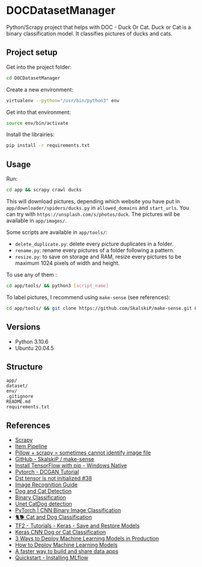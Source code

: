 # DOCDatasetManager

Python/Scrapy project that helps with DOC - Duck Or Cat. Duck or Cat is a binary classification model. It classifies pictures of ducks and cats. 

## Project setup

Get into the project folder:
```bash
cd DOCDatasetManager
```

Create a new environment:

```bash
virtualenv --python="/usr/bin/python3" env
```

Get into that environment:

```bash
source env/bin/activate 
```

Install the librairies:
```bash
pip install -r requirements.txt
```

## Usage

Run:

```bash
cd app && scrapy crawl ducks
```

This will download pictures, depending which website you have put in `app/downloader/spiders/ducks.py` in `allowed_domains` and `start_urls`. You can try with `https://unsplash.com/s/photos/duck`. The pictures will be available in `app/images/`.

Some scripts are available in `app/tools/`:

* ``delete_duplicate.py``: delete every picture duplicates in a folder.
* ``rename.py``: rename every pictures of a folder following a pattern.
* ``resize.py``: to save on storage and RAM, resize every pictures to be maximum 1024 pixels of width and height.

To use any of them :

```bash
cd app/tools/ && python3 [script_name]
```

To label pictures, I recommend using `make-sense` (see references):

```bash
cd app/tools/ && git clone https://github.com/SkalskiP/make-sense.git && cd make-sense && npm install && npm start
```

## Versions

* Python 3.10.6
* Ubuntu 20.04.5

## Structure

```
app/
dataset/
env/
.gitignore
README.md
requirements.txt
```

## References

* [Scrapy](https://scrapy.org/)
* [Item Pipeline](https://docs.scrapy.org/en/latest/topics/item-pipeline.html)
* [Pillow + scrapy = sometimes cannot identify image file](https://stackoverflow.com/questions/30114305/pillow-scrapy-sometimes-cannot-identify-image-file)
* [GitHub - SkalskiP / make-sense](https://github.com/SkalskiP/make-sense)
* [Install TensorFlow with pip - Windows Native](https://www.tensorflow.org/install/pip#windows-native)
* [Pytorch - DCGAN Tutorial](https://pytorch.org/tutorials/beginner/dcgan_faces_tutorial.html)
* [Dst tensor is not initialized #38](https://github.com/aymericdamien/TensorFlow-Examples/issues/38)
* [Image Recognition Guide](https://www.fritz.ai/image-recognition/)
* [Dog and Cat Detection](https://www.kaggle.com/datasets/andrewmvd/dog-and-cat-detection?select=images)
* [Binary Classification](https://www.kaggle.com/code/ryanholbrook/binary-classification)
* [Unet CatDog detection](https://www.kaggle.com/code/lmanda/unet-catdog-detection/notebook)
* [PyTorch | CNN Binary Image Classification](https://www.kaggle.com/code/shtrausslearning/pytorch-cnn-binary-image-classification)
* [🐈🐕 Cat and Dog Classification](https://www.kaggle.com/code/gcdatkin/cat-and-dog-classification)
* [TF2 - Tutorials - Keras - Save and Restore Models](https://www.kaggle.com/code/vikramtiwari/tf2-tutorials-keras-save-and-restore-models)
* [Keras CNN Dog or Cat Classification](https://www.kaggle.com/code/uysimty/keras-cnn-dog-or-cat-classification)
* [3 Ways to Deploy Machine Learning Models in Production](https://towardsdatascience.com/3-ways-to-deploy-machine-learning-models-in-production-cdba15b00e)
* [How to Deploy Machine Learning Models](https://towardsdatascience.com/how-to-deploy-machine-learning-models-601f8c13ff45)
* [A faster way to build and share data apps](https://streamlit.io/)
* [Quickstart - Installing MLflow](https://mlflow.org/docs/latest/quickstart.html)
